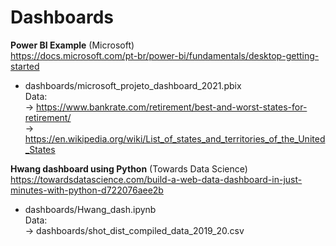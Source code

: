 # Dashboards

**Power BI Example** (Microsoft) <br>
https://docs.microsoft.com/pt-br/power-bi/fundamentals/desktop-getting-started <br>
+ dashboards/microsoft_projeto_dashboard_2021.pbix <br>
Data: <br>
-> https://www.bankrate.com/retirement/best-and-worst-states-for-retirement/ <br> 
-> https://en.wikipedia.org/wiki/List_of_states_and_territories_of_the_United_States <br>


**Hwang dashboard using Python** (Towards Data Science) <br>
https://towardsdatascience.com/build-a-web-data-dashboard-in-just-minutes-with-python-d722076aee2b <br>
+ dashboards/Hwang_dash.ipynb <br>
Data: <br>
-> dashboards/shot_dist_compiled_data_2019_20.csv <br>
